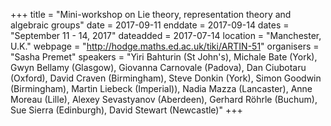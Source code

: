 +++
title = "Mini-workshop on Lie theory, representation theory and algebraic groups"
date = 2017-09-11
enddate = 2017-09-14
dates = "September 11 - 14, 2017"
dateadded = 2017-07-14
location = "Manchester, U.K."
webpage = "http://hodge.maths.ed.ac.uk/tiki/ARTIN-51"
organisers = "Sasha Premet"
speakers = "Yiri Bahturin (St John's), Michale Bate (York), Gwyn Bellamy (Glasgow), Giovanna Carnovale (Padova), Dan Ciubotaru (Oxford), David Craven (Birmingham), Steve Donkin (York), Simon Goodwin (Birmingham), Martin Liebeck (Imperial)), Nadia Mazza (Lancaster), Anne Moreau (Lille), Alexey Sevastyanov (Aberdeen), Gerhard Röhrle (Buchum), Sue Sierra (Edinburgh), David Stewart (Newcastle)"
+++

